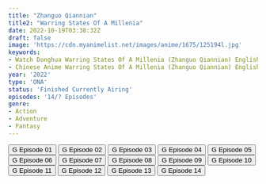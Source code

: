 ```yaml
---
title: "Zhanguo Qiannian"
title2: "Warring States Of A Millenia"
date: 2022-10-19T03:38:32Z
draft: false
image: 'https://cdn.myanimelist.net/images/anime/1675/125194l.jpg'
keywords:
- Watch Donghua Warring States Of A Millenia (Zhanguo Qiannian) English Sub
- Chinese Anime Warring States Of A Millenia (Zhanguo Qiannian) English Sub
year: '2022'
type: 'ONA'
status: 'Finished Currently Airing'
episodes: '14/? Episodes'
genre:
- Action
- Adventure
- Fantasy
---
```


<div class="d-g gg-5 gtc-r ai-c">
<button onclick="window.open('?gog=zhanguo-qiannian-2022-episode-1','_blank')">G Episode 01</button>
<button onclick="window.open('?gog=zhanguo-qiannian-2022-episode-2','_blank')">G Episode 02</button>
<button onclick="window.open('?gog=zhanguo-qiannian-2022-episode-3','_blank')">G Episode 03</button>
<button onclick="window.open('?gog=zhanguo-qiannian-2022-episode-4','_blank')">G Episode 04</button>
<button onclick="window.open('?gog=zhanguo-qiannian-2022-episode-5','_blank')">G Episode 05</button>
<button onclick="window.open('?gog=zhanguo-qiannian-2022-episode-6','_blank')">G Episode 06</button>
<button onclick="window.open('?gog=zhanguo-qiannian-2022-episode-7','_blank')">G Episode 07</button>
<button onclick="window.open('?gog=zhanguo-qiannian-2022-episode-8','_blank')">G Episode 08</button>
<button onclick="window.open('?gog=zhanguo-qiannian-2022-episode-9','_blank')">G Episode 09</button>
<button onclick="window.open('?gog=zhanguo-qiannian-2022-episode-10','_blank')">G Episode 10</button>
<button onclick="window.open('?gog=zhanguo-qiannian-2022-episode-11','_blank')">G Episode 11</button>
<button onclick="window.open('?gog=zhanguo-qiannian-2022-episode-12','_blank')">G Episode 12</button>
<button onclick="window.open('?gog=zhanguo-qiannian-2022-episode-13','_blank')">G Episode 13</button>
<button onclick="window.open('?gog=zhanguo-qiannian-2022-episode-14','_blank')">G Episode 14</button>
</div>
